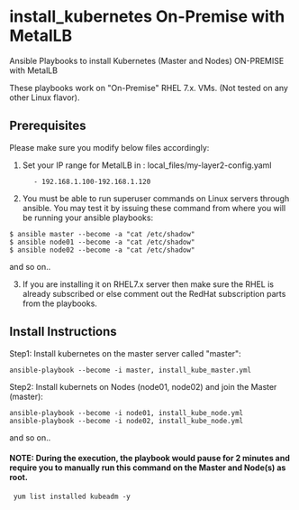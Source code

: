 # install_kubernetes On-Premise with MetalLB

Ansible Playbooks to install Kubernetes (Master and Nodes) ON-PREMISE with MetalLB

These playbooks work on "On-Premise" RHEL 7.x. VMs.
(Not tested on any other Linux flavor).

##  Prerequisites

Please make sure you modify below files accordingly:

1. Set your IP range for MetalLB in : local_files/my-layer2-config.yaml 

```
      - 192.168.1.100-192.168.1.120
```

2. You must be able to run superuser commands on Linux servers through ansible.
You may test it by issuing these command from where you will be running your ansible playbooks:


```
$ ansible master --become -a "cat /etc/shadow"
$ ansible node01 --become -a "cat /etc/shadow"
$ ansible node02 --become -a "cat /etc/shadow"
```
and so on..

3. If you are installing it on RHEL7.x server then make sure the RHEL is already subscribed or else comment out the RedHat subscription parts from the playbooks.

## Install Instructions 

Step1: Install kubernetes on the master server called "master":

```
ansible-playbook --become -i master, install_kube_master.yml
```

Step2: Install kubernets on Nodes (node01, node02) and join the Master (master):

```
ansible-playbook --become -i node01, install_kube_node.yml
ansible-playbook --become -i node02, install_kube_node.yml
```

and so on..

#### NOTE: During the execution, the playbook would pause for 2 minutes and require you to manually run this command on the Master and Node(s) as root.

```
 yum list installed kubeadm -y
```
